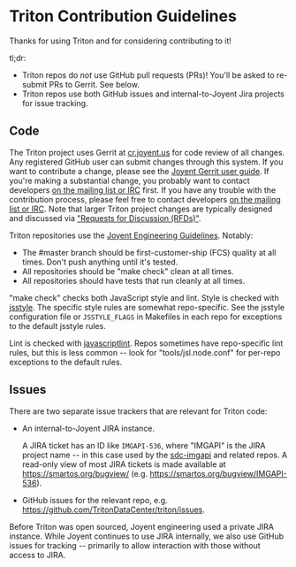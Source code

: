 <!--
    This Source Code Form is subject to the terms of the Mozilla Public
    License, v. 2.0. If a copy of the MPL was not distributed with this
    file, You can obtain one at http://mozilla.org/MPL/2.0/.
-->

<!--
    Copyright 2017 Joyent, Inc.
    Copyright 2022 MNX Cloud, Inc.
-->

# Triton Contribution Guidelines

Thanks for using Triton and for considering contributing to it!

tl;dr:
- Triton repos do *not* use GitHub pull requests (PRs)! You'll be asked to
  re-submit PRs to Gerrit. See below.
- Triton repos use both GitHub issues and internal-to-Joyent Jira projects for
  issue tracking.


## Code

The Triton project uses Gerrit at [cr.joyent.us](https://cr.joyent.us) for code
review of all changes. Any registered GitHub user can submit changes through
this system. If you want to contribute a change, please see the [Joyent Gerrit
user
guide](https://github.com/TritonDataCenter/joyent-gerrit/blob/master/docs/user/README.md).
If you're making a substantial change, you probably want to contact developers
[on the mailing list or IRC](README.md#community) first. If you have any trouble
with the contribution process, please feel free to contact developers [on the
mailing list or IRC](README.md#community). Note that larger Triton project
changes are typically designed and discussed via ["Requests for Discussion
(RFDs)"](https://github.com/TritonDataCenter/rfd).

Triton repositories use the [Joyent Engineering
Guidelines](https://github.com/TritonDataCenter/eng/blob/master/docs/index.md). Notably:

* The #master branch should be first-customer-ship (FCS) quality at all times.
  Don't push anything until it's tested.
* All repositories should be "make check" clean at all times.
* All repositories should have tests that run cleanly at all times.

"make check" checks both JavaScript style and lint.  Style is checked with
[jsstyle](https://github.com/davepacheco/jsstyle).  The specific style rules are
somewhat repo-specific.  See the jsstyle configuration file or `JSSTYLE_FLAGS`
in Makefiles in each repo for exceptions to the default jsstyle rules.

Lint is checked with
[javascriptlint](https://github.com/davepacheco/javascriptlint). Repos sometimes
have repo-specific lint rules, but this is less common -- look for
"tools/jsl.node.conf" for per-repo exceptions to the default rules.


## Issues

There are two separate issue trackers that are relevant for Triton code:

- An internal-to-Joyent JIRA instance.

  A JIRA ticket has an ID like `IMGAPI-536`, where "IMGAPI" is the JIRA project
  name -- in this case used by the
  [sdc-imgapi](https://github.com/TritonDataCenter/sdc-imgapi) and related repos. A
  read-only view of most JIRA tickets is made available at
  <https://smartos.org/bugview/> (e.g.
  <https://smartos.org/bugview/IMGAPI-536>).

- GitHub issues for the relevant repo, e.g.
  <https://github.com/TritonDataCenter/triton/issues>.

Before Triton was open sourced, Joyent engineering used a private JIRA instance.
While Joyent continues to use JIRA internally, we also use GitHub issues for
tracking -- primarily to allow interaction with those without access to JIRA.
